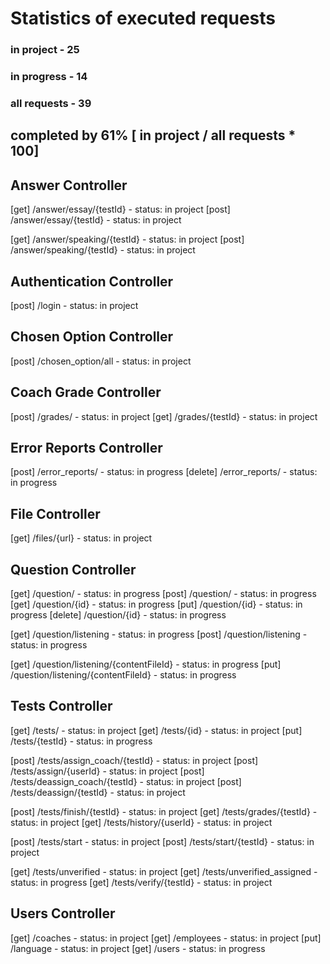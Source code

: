 # Statistics of executed requests

### in project   - 25
### in progress  - 14
### all requests - 39

## completed by 61% [ in project / all requests * 100]


## Answer Controller 
  [get] /answer/essay/{testId}     - status: in project
  [post] /answer/essay/{testId}    - status: in project

  [get] /answer/speaking/{testId}  - status: in project
  [post] /answer/speaking/{testId} - status: in project

## Authentication Controller
  [post] /login - status: in project

## Chosen Option Controller
  [post] /chosen_option/all - status: in project

## Coach Grade Controller
  [post] /grades/        - status: in project
  [get] /grades/{testId} - status: in project

## Error Reports Controller
  [post] /error_reports/   - status: in progress
  [delete] /error_reports/ - status: in progress

## File Controller
  [get] /files/{url} - status: in project

## Question Controller
  [get]  /question/          - status: in progress
  [post] /question/          - status: in progress
  [get]  /question/{id}      - status: in progress
  [put]  /question/{id}      - status: in progress
  [delete]  /question/{id}   - status: in progress

  [get] /question/listening  - status: in progress
  [post] /question/listening - status: in progress

  [get] /question/listening/{contentFileId} - status: in progress
  [put] /question/listening/{contentFileId} - status: in progress

## Tests Controller
  [get] /tests/         - status: in project
  [get] /tests/{id}     - status: in project
  [put] /tests/{testId} - status: in progress

  [post] /tests/assign_coach/{testId}   - status: in project
  [post] /tests/assign/{userId}         - status: in project
  [post] /tests/deassign_coach/{testId} - status: in project
  [post] /tests/deassign/{testId}       - status: in project

  [post] /tests/finish/{testId}  - status: in project
  [get]  /tests/grades/{testId}  - status: in project
  [get]  /tests/history/{userId} - status: in project

  [post] /tests/start          - status: in project
  [post] /tests/start/{testId} - status: in project

  [get] /tests/unverified          - status: in project
  [get] /tests/unverified_assigned - status: in progress
  [get] /tests/verify/{testId}     - status: in project

## Users Controller
  [get] /coaches   - status: in project
  [get] /employees - status: in project 
  [put] /language  - status: in project
  [get] /users     - status: in progress



